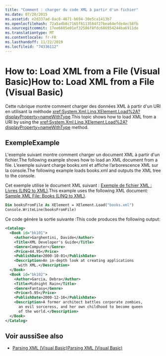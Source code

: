 ```yaml
---
title: "Comment : charger du code XML à partir d'un fichier"
ms.date: 07/20/2015
ms.assetid: e2d337ad-8ac8-4671-b694-30e5ca1413b7
ms.openlocfilehash: 72a5adb8c7165f8113584f27bea64efde4ec58fb
ms.sourcegitcommit: 17ee6605e01ef32506f8fdc686954244ba6911de
ms.translationtype: MT
ms.contentlocale: fr-FR
ms.lasthandoff: 11/22/2019
ms.locfileid: "74336112"
---
```

# <a name="how-to-load-xml-from-a-file-visual-basic"></a><span data-ttu-id="02f6b-102">How to: Load XML from a File (Visual Basic)</span><span class="sxs-lookup"><span data-stu-id="02f6b-102">How to: Load XML from a File (Visual Basic)</span></span>

<span data-ttu-id="02f6b-103">Cette rubrique montre comment charger des données XML à partir d'un URI en utilisant la méthode <xref:System.Xml.Linq.XElement.Load%2A?displayProperty=nameWithType>.</span><span class="sxs-lookup"><span data-stu-id="02f6b-103">This topic shows how to load XML from a URI by using the <xref:System.Xml.Linq.XElement.Load%2A?displayProperty=nameWithType> method.</span></span>

## <a name="example"></a><span data-ttu-id="02f6b-104">Exemple</span><span class="sxs-lookup"><span data-stu-id="02f6b-104">Example</span></span>

<span data-ttu-id="02f6b-105">L'exemple suivant montre comment charger un document XML à partir d'un fichier.</span><span class="sxs-lookup"><span data-stu-id="02f6b-105">The following example shows how to load an XML document from a file.</span></span> <span data-ttu-id="02f6b-106">L’exemple suivant charge books.xml et affiche l’arborescence XML sur la console.</span><span class="sxs-lookup"><span data-stu-id="02f6b-106">The following example loads books.xml and outputs the XML tree to the console.</span></span>

<span data-ttu-id="02f6b-107">Cet exemple utilise le document XML suivant : [Exemple de fichier XML : Livres (LINQ to XML)](../../../../visual-basic/programming-guide/concepts/linq/sample-xml-file-books-linq-to-xml.md).</span><span class="sxs-lookup"><span data-stu-id="02f6b-107">This example uses the following XML document: [Sample XML File: Books (LINQ to XML)](../../../../visual-basic/programming-guide/concepts/linq/sample-xml-file-books-linq-to-xml.md).</span></span>

```vb
Dim booksFromFile As XElement = XElement.Load("books.xml")
Console.WriteLine(booksFromFile)
```

<span data-ttu-id="02f6b-108">Ce code génère la sortie suivante :</span><span class="sxs-lookup"><span data-stu-id="02f6b-108">This code produces the following output:</span></span>

```xml
<Catalog>
  <Book id="bk101">
    <Author>Garghentini, Davide</Author>
    <Title>XML Developer's Guide</Title>
    <Genre>Computer</Genre>
    <Price>44.95</Price>
    <PublishDate>2000-10-01</PublishDate>
    <Description>An in-depth look at creating applications
      with XML.</Description>
  </Book>
  <Book id="bk102">
    <Author>Garcia, Debra</Author>
    <Title>Midnight Rain</Title>
    <Genre>Fantasy</Genre>
    <Price>5.95</Price>
    <PublishDate>2000-12-16</PublishDate>
    <Description>A former architect battles corporate zombies,
      an evil sorceress, and her own childhood to become queen
      of the world.</Description>
  </Book>
</Catalog>
```

## <a name="see-also"></a><span data-ttu-id="02f6b-109">Voir aussi</span><span class="sxs-lookup"><span data-stu-id="02f6b-109">See also</span></span>

- [<span data-ttu-id="02f6b-110">Parsing XML (Visual Basic)</span><span class="sxs-lookup"><span data-stu-id="02f6b-110">Parsing XML (Visual Basic)</span></span>](../../../../visual-basic/programming-guide/concepts/linq/parsing-xml.md)
